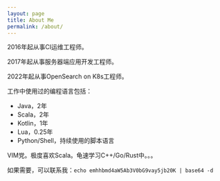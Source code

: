 ```yaml
---
layout: page
title: About Me
permalink: /about/
---
```


2016年起从事CI运维工程师。

2017年起从事服务器端应用开发工程师。

2022年起从事OpenSearch on K8s工程师。

工作中使用过的编程语言包括：
- Java，2年
- Scala，2年
- Kotlin，1年
- Lua，0.25年
- Python/Shell，持续使用的脚本语言

VIM党。极度喜欢Scala。龟速学习C++/Go/Rust中。。。

如果需要，可以联系我：`echo emhhbmd4aW5Ab3V0bG9vay5jb20K | base64 -d`
